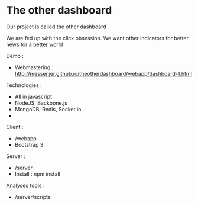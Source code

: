 The other dashboard
====================

Our project is called the other dashboard

We are fed up with the click obsession. We want other indicators for better news for a better world

Demo :

* Webmastering : http://messenjer.github.io/theotherdashboard/webapp/dashboard-1.html 

Technologies :

* All in javascript
* NodeJS, Backbone.js
* MongoDB, Redis, Socket.io
* 

Client :

* /webapp
* Bootstrap 3

Server :

* /server
* Install : npm install

Analyses tools :

* /server/scripts

